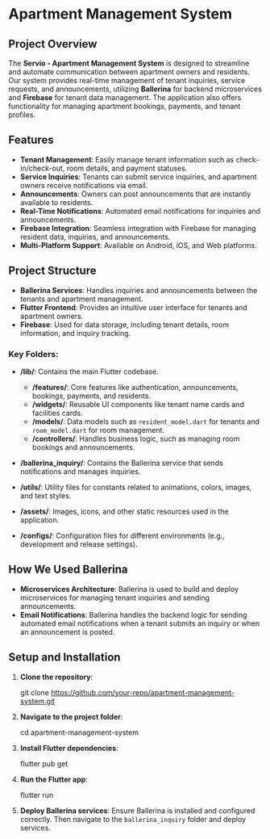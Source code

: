 # Apartment Management System

## Project Overview

The **Servio - Apartment Management System** is designed to streamline and automate communication between apartment owners and residents. Our system provides real-time management of tenant inquiries, service requests, and announcements, utilizing **Ballerina** for backend microservices and **Firebase** for tenant data management. The application also offers functionality for managing apartment bookings, payments, and tenant profiles.



## Features

- **Tenant Management**: Easily manage tenant information such as check-in/check-out, room details, and payment statuses.
- **Service Inquiries**: Tenants can submit service inquiries, and apartment owners receive notifications via email.
- **Announcements**: Owners can post announcements that are instantly available to residents.
- **Real-Time Notifications**: Automated email notifications for inquiries and announcements.
- **Firebase Integration**: Seamless integration with Firebase for managing resident data, inquiries, and announcements.
- **Multi-Platform Support**: Available on Android, iOS, and Web platforms.


## Project Structure

- **Ballerina Services**: Handles inquiries and announcements between the tenants and apartment management.
- **Flutter Frontend**: Provides an intuitive user interface for tenants and apartment owners.
- **Firebase**: Used for data storage, including tenant details, room information, and inquiry tracking.

### Key Folders:

- **/lib/**: Contains the main Flutter codebase.
  - **/features/**: Core features like authentication, announcements, bookings, payments, and residents.
  - **/widgets/**: Reusable UI components like tenant name cards and facilities cards.
  - **/models/**: Data models such as `resident_model.dart` for tenants and `room_model.dart` for room management.
  - **/controllers/**: Handles business logic, such as managing room bookings and announcements.
  
- **/ballerina_inquiry/**: Contains the Ballerina service that sends notifications and manages inquiries.
  
- **/utils/**: Utility files for constants related to animations, colors, images, and text styles.

- **/assets/**: Images, icons, and other static resources used in the application.
  
- **/configs/**: Configuration files for different environments (e.g., development and release settings).



## How We Used Ballerina

- **Microservices Architecture**: Ballerina is used to build and deploy microservices for managing tenant inquiries and sending announcements.
- **Email Notifications**: Ballerina handles the backend logic for sending automated email notifications when a tenant submits an inquiry or when an announcement is posted.



## Setup and Installation

1. **Clone the repository**:
   
   git clone https://github.com/your-repo/apartment-management-system.git
  

2. **Navigate to the project folder**:

   cd apartment-management-system
   

3. **Install Flutter dependencies**:
   
   flutter pub get
   

4. **Run the Flutter app**:
   
   flutter run
  

5. **Deploy Ballerina services**:
   Ensure Ballerina is installed and configured correctly. Then navigate to the `ballerina_inquiry` folder and deploy services.




